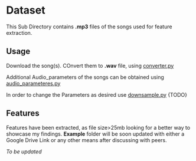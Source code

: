 # Dataset

This Sub Directory contains **.mp3** files of the songs used for feature extraction.

## Usage

Download the song(s). COnvert them to **.wav** file, using [converter.py](https://github.com/vybhav72954/Audio_Features/blob/master/Dataset/converter.py)

Additional Audio_parameters of the songs can be obtained using [audio_parameteres.py](https://github.com/vybhav72954/Audio_Features/blob/master/Dataset/audio_parameteres.py)

In order to change the Parameters as desired use [downsample.py](https://github.com/vybhav72954/Audio_Features/blob/master/Dataset/downsample.py) {TODO}
## Features

Features have been extracted, as file size>25mb looking for a better way to showcase my findings. **Example** folder will be soon updated with either a Google Drive Link or any other means after discussing with peers.

_To be updated_
